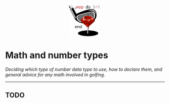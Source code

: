 <p align="center"><img width="100" src="../assets/golf.png"></p>

# Math and number types

*Deciding which type of number data type to use, how to declare them, and general advice for any math involved in golfing.*

------

## TODO